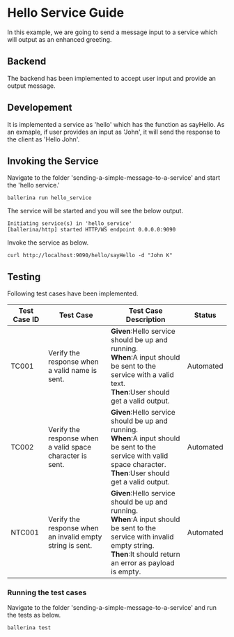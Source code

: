 # Hello Service Guide

In this example, we are going to send a message input to a service which will output as an enhanced greeting. 

## Backend
The backend has been implemented to accept user input and provide an output message. 

## Developement
It is implemented a service as 'hello' which has the function as sayHello. As an exmaple, if user provides an input as 'John', it will send the response to the client as 'Hello John'. 

## Invoking the Service
 Navigate to the folder 'sending-a-simple-message-to-a-service' and start the 'hello service.'
 ```
ballerina run hello_service
 ```

 The service will be started and you will see the below output. 
 ```
 Initiating service(s) in 'hello_service'
[ballerina/http] started HTTP/WS endpoint 0.0.0.0:9090
```

Invoke the service as below. 
```
curl http://localhost:9090/hello/sayHello -d "John K"
```
  
## Testing
Following test cases have been implemented. 

| Test Case ID| Test Case| Test Case Description| Status|
| ----------| --------| ----------| ------|
| TC001 | Verify the response when a valid name is sent.| **Given**:Hello service should be up and running. </br> **When**:A input should be sent to the service with a valid text. </br> **Then**:User should get a valid output.| Automated|
| TC002 | Verify the response when a valid space character is sent.| **Given**:Hello service should be up and running. </br> **When**:A input should be sent to the service with valid space character. </br> **Then**:User should get a valid output.| Automated|
| NTC001 | Verify the response when an invalid empty string is sent.| **Given**:Hello service should be up and running. </br> **When**:A input should be sent to the service with invalid empty string. </br> **Then**:It should return an error as payload is empty.| Automated|

### Running the test cases
Navigate to the folder 'sending-a-simple-message-to-a-service' and run the tests as below. 
```
ballerina test
```
